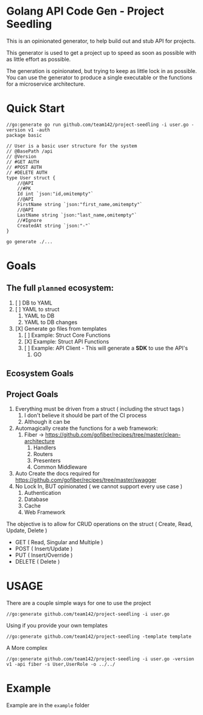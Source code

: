 # Golang API Code Gen - Project Seedling

This is an opinionated generator, to help build out and stub API for projects.

This generator is used to get a project up to speed as soon as possible with as little effort as possible.

The generation is opinionated, but trying to keep as little lock in as possible.
You can use the generator to produce a single executable or the functions for a microservice architecture.

# Quick Start
```golang
//go:generate go run github.com/team142/project-seedling -i user.go -version v1 -auth
package basic

// User is a basic user structure for the system
// @BasePath /api
// @Version
// #GET AUTH
// #POST AUTH
// #DELETE AUTH
type User struct {
	//@API
	//#PK
	Id int `json:"id,omitempty"`
	//@API
	FirstName string `json:"first_name,omitempty"`
	//@API
	LastName string `json:"last_name,omitempty"`
	//#Ignore
	CreatedAt string `json:"-"`
}
```

`go generate ./...`

# Goals

## The full `planned` ecosystem:
1. [ ] DB to YAML
2. [ ] YAML to struct
   1. YAML to DB
   2. YAML to DB changes
3. [X] Generate go files from templates 
   1. [ ] Example: Struct Core Functions
   2. [X] Example: Struct API Functions
   3. [ ] Example: API Client - This will generate a **SDK** to use the API's
      1. GO


##  Ecosystem Goals


##  Project Goals

1. Everything must be driven from a struct ( including the struct tags )
   1. I don't believe it should be part of the CI process
   2. Although it can be
2. Automagically create the functions for a web framework:
   1. Fiber -> https://github.com/gofiber/recipes/tree/master/clean-architecture
      1. Handlers
      2. Routers
      3. Presenters  
      4. Common Middleware
3. Auto Create the docs required for https://github.com/gofiber/recipes/tree/master/swagger
4. No Lock In, BUT opinionated ( we cannot support every use case )
   1. Authentication
   2. Database
   3. Cache
   4. Web Framework

The objective is to allow for CRUD operations on the struct ( Create, Read, Update, Delete )
* GET ( Read, Singular and Multiple )
* POST ( Insert/Update )
* PUT ( Insert/Override )
* DELETE ( Delete )

# USAGE
There are a couple simple ways for one to use the project

```
//go:generate github.com/team142/project-seedling -i user.go
```

Using if you provide your own templates
```
//go:generate github.com/team142/project-seedling -template template
```

A More complex 

```
//go:generate github.com/team142/project-seedling -i user.go -version v1 -api fiber -s User,UserRole -o ../../
```

# Example
Example are in the `example` folder
